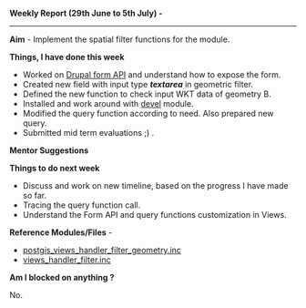 **Weekly Report (29th June to 5th July) -**

***

**Aim** - Implement the spatial filter functions for the module.

**Things, I have done this week**

* Worked on [Drupal form API](https://api.drupal.org/api/drupal/developer!topics!forms_api_reference.html) and understand how to expose the form.
* Created new field with input type ***textarea*** in geometric filter.
* Defined the new function to check input WKT data of geometry B.
* Installed and work around with [devel](https://www.drupal.org/project/devel) module.
* Modified the query function according to need. Also prepared new query.  
* Submitted mid term evaluations ;) .

**Mentor Suggestions**

**Things to do next week**

* Discuss and work on new timeline, based on the progress I have made so far.
* Tracing the query function call.  
* Understand the Form API and query functions customization in Views.   


**Reference Modules/Files** - 
* [postgis_views_handler_filter_geometry.inc](https://github.com/panwarnaveen9/View-Module-for-Cartaro-GSOC2014/blob/20964232f29365a6ff28f54c11b09244936f9eec/cartaro/profiles/cartaro/modules/contrib/postgis/views/postgis_views_handler_filter_geometry.inc)
* [views_handler_filter.inc](https://github.com/panwarnaveen9/View-Module-for-Cartaro-GSOC2014/blob/20964232f29365a6ff28f54c11b09244936f9eec/cartaro/profiles/cartaro/modules/contrib/views/handlers/views_handler_filter.inc)

**Am I blocked on anything ?**

No.